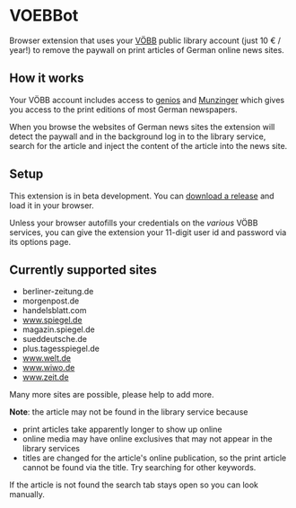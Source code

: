 # VOEBBot

Browser extension that uses your [VÖBB](https://www.voebb.de/) public library account (just 10 € / year!) to remove the paywall on print articles of German online news sites.

## How it works

Your VÖBB account includes access to [genios](https://www.genios.de/) and [Munzinger](https://www.munzinger.de/) which gives you access to the print editions of most German newspapers.

When you browse the websites of German news sites the extension will detect the paywall and in the background log in to the library service, search for the article and inject the content of the article into the news site.

## Setup

This extension is in beta development. You can [download a release](https://github.com/stefanw/voebbot/releases) and load it in your browser.

Unless your browser autofills your credentials on the *various* VÖBB services, you can give the extension your 11-digit user id and password via its options page.

## Currently supported sites

- berliner-zeitung.de
- morgenpost.de
- handelsblatt.com
- www.spiegel.de
- magazin.spiegel.de
- sueddeutsche.de
- plus.tagesspiegel.de
- www.welt.de
- www.wiwo.de
- www.zeit.de


Many more sites are possible, please help to add more.


**Note**: the article may not be found in the library service because
 - print articles take apparently longer to show up online
 - online media may have online exclusives that may not appear in the library services
 - titles are changed for the article's online publication, so the print article cannot be found via the title. Try searching for other keywords.

If the article is not found the search tab stays open so you can look manually.
